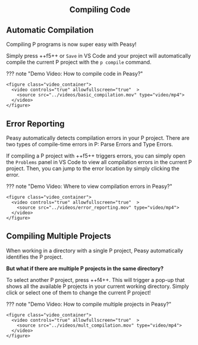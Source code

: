 <style>
  .md-typeset h1,
  .md-content__button {
    display: none;
  }
  
</style>

<div align="center">
  <h2>Compiling Code</h2>
</div>

## **Automatic Compilation**

Compiling P programs is now super easy with Peasy!

Simply press ++f5++ or `Save` in VS Code and your project will automatically compile the current P project with the `p compile` command.

??? note "Demo Video: How to compile code in Peasy?"

    <figure class="video_container">
      <video controls="true" allowfullscreen="true"  >
        <source src="../videos/basic_compilation.mov" type="video/mp4">
      </video>
    </figure>

## **Error Reporting**

Peasy automatically detects compilation errors in your P project. There are two types of compile-time errors in P: Parse Errors and Type Errors.

If compiling a P project with ++f5++ triggers errors, you can simply open the `Problems` panel in VS Code to view all compilation errors in the current P project. Then, you can jump to the error location by simply clicking the error.

??? note "Demo Video: Where to view compilation errors in Peasy?"

    <figure class="video_container">
      <video controls="true" allowfullscreen="true"  >
        <source src="../videos/error_reporting.mov" type="video/mp4">
      </video>
    </figure>

## **Compiling Multiple Projects**

When working in a directory with a single P project, Peasy automatically identifies the P project.

**But what if there are multiple P projects in the same directory?**

To select another P project, press ++f4++. This will trigger a pop-up that shows all the available P projects in your current working directory. Simply click or select one of them to change the current P project!

??? note "Demo Video: How to compile multiple projects in Peasy?"

    <figure class="video_container">
      <video controls="true" allowfullscreen="true"  >
        <source src="../videos/mult_compilation.mov" type="video/mp4">
      </video>
    </figure>